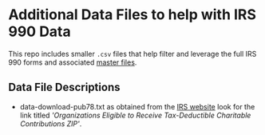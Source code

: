 # Additional Data Files to help with IRS 990 Data

This repo includes smaller `.csv` files that help filter and leverage the full IRS 990 forms and associated [master files](https://www.irs.gov/charities-non-profits/exempt-organizations-business-master-file-extract-eo-bmf).

## Data File Descriptions

- data-download-pub78.txt as obtained from the [IRS website](https://www.irs.gov/charities-non-profits/tax-exempt-organization-search-bulk-data-downloads) look for the link titled _'Organizations Eligible to Receive Tax-Deductible Charitable Contributions ZIP'_.
